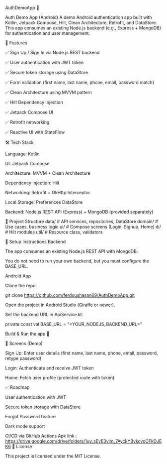 AuthDemoApp 🔐

Auth Demo App (Android)
A demo Android authentication app built with Kotlin, Jetpack Compose, Hilt, Clean Architecture, Retrofit, and DataStore.
This app consumes an existing Node.js backend (e.g., Express + MongoDB) for authentication and user management.

🚀 Features

✅ Sign Up / Sign In via Node.js REST backend

✅ User authentication with JWT token

✅ Secure token storage using DataStore

✅ Form validation (first name, last name, phone, email, password match)

✅ Clean Architecture using MVVM pattern

✅ Hilt Dependency Injection

✅ Jetpack Compose UI

✅ Retrofit networking

✅ Reactive UI with StateFlow

🛠️ Tech Stack

Language: Kotlin

UI: Jetpack Compose

Architecture: MVVM + Clean Architecture

Dependency Injection: Hilt

Networking: Retrofit + OkHttp Interceptor

Local Storage: Preferences DataStore

Backend: Node.js REST API (Express) + MongoDB (provided separately)

📂 Project Structure
data/    # API services, repositories, DataStore
domain/  # Use cases, business logic
ui/      # Compose screens (Login, Signup, Home)
di/      # Hilt modules
util/    # Resource class, validators

🔧 Setup Instructions
Backend

The app consumes an existing Node.js REST API with MongoDB.

You do not need to run your own backend, but you must configure the BASE_URL.

Android App

Clone the repo:

git clone https://github.com/ferdoushasan69/AuthDemoApp.git


Open the project in Android Studio (Giraffe or newer).

Set the backend URL in ApiService.kt:

private const val BASE_URL = "<YOUR_NODEJS_BACKEND_URL>"


Build & Run the app 🚀

📱 Screens (Demo)

Sign Up: Enter user details (first name, last name, phone, email, password, retype password)

Login: Authenticate and receive JWT token

Home: Fetch user profile (protected route with token)

✅ Roadmap

User authentication with JWT

Secure token storage with DataStore

Forgot Password feature

Dark mode support

CI/CD via GitHub Actions
Apk link : https://drive.google.com/drive/folders/1uy_sEvE3vlm_7AyckYBvkcvoCFkDJEK6
📜 License

This project is licensed under the MIT License.
